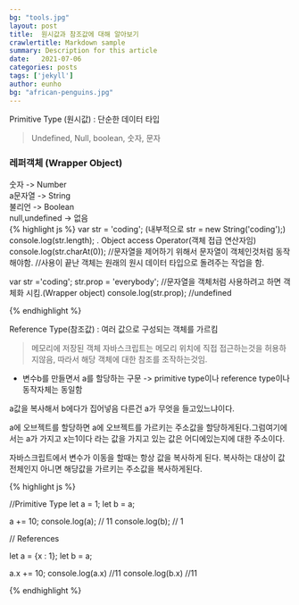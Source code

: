 ```yaml
---
bg: "tools.jpg"
layout: post
title:  원시값과 참조값에 대해 알아보기
crawlertitle: Markdown sample
summary: Description for this article
date:   2021-07-06
categories: posts
tags: ['jekyll']
author: eunho
bg: "african-penguins.jpg"
---
```



Primitive Type (원시값)
: 단순한 데이터 타입 
> Undefined, Null, boolean, 숫자, 문자

### 레퍼객체 (Wrapper Object)

숫자 -> Number <br>
a문자열 -> String <br>
불리언 -> Boolean<br>
null,undefined -> 없음<br>
{% highlight js %}
var str = 'coding'; (내부적으로 str = new String('coding');) 
console.log(str.length); . Object access Operator(객체 접급 연산자임)
console.log(str.charAt(0));
//문자열을 제어하기 위해서 문자열이 객체인것처럼 동작해야함.
//사용이 끝난 객체는 원래의 원시 데이터 타입으로 돌려주는 작업을 함. 

var str ='coding';
str.prop = 'everybody'; //문자열을 객체처럼 사용하려고 하면 객체화 시킴.(Wrapper object)
console.log(str.prop); //undefined

{% endhighlight %}

Reference Type(참조값)
: 여러 값으로 구성되는 객체를 가르킴
> 메모리에 저장된 객체 
  자바스크립트는 메모리 위치에 직접 접근하는것을 허용하지않음, 따라서 해당 객체에 대한 참조를 조작하는것임.

* 변수b를 만들면서 a를 할당하는 구문 -> primitive type이나 reference type이나 동작자체는 동일함

a값을 복사해서 b에다가 집어넣음 
다른건 a가 무엇을 들고있느냐이다.

a에 오브젝트를 할당하면 a에 오브젝트를 가르키는 주소값을 할당하게된다.그럼여기에서는 a가 가지고 x는1이다 라는 값을 가지고 있는 값은 어디에있는지에 대한 주소이다.

자바스크립트에서 변수가 이동을 할때는 항상 값을 복사하게 된다. 
복사하는 대상이 값 전체인지 아니면 해당값을 가르키는 주소값을 복사하게된다.



{% highlight js %}

//Primitive Type
let a = 1;
let b = a;

a += 10;
console.log(a); // 11
console.log(b); // 1

// References

let a = {x : 1};
let b = a;

a.x += 10;
console.log(a.x) //11
console.log(b.x) //11

{% endhighlight %}

